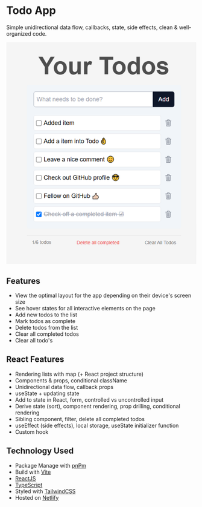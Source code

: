 # Todo App
Simple unidirectional data flow, callbacks, state, side effects, clean & well-organized code.

![Screenshot](https://github.com/fstg303/todo/blob/main/Your-Todos-11-01.png)

## Features
* View the optimal layout for the app depending on their device's screen size
* See hover states for all interactive elements on the page
* Add new todos to the list
* Mark todos as complete
* Delete todos from the list
* Clear all completed todos
* Clear all todo's

## React Features
* Rendering lists with map (+ React project structure)
* Components & props, conditional className
* Unidirectional data flow, callback props
* useState + updating state
* Add to state in React, form, controlled vs uncontrolled input
* Derive state (sort), component rendering, prop drilling, conditional rendering
* Sibling component, filter, delete all completed todos
* useEffect (side effects), local storage, useState initializer function
* Custom hook

## Technology Used

* Package Manage with [pnPm](https://pnpm.io/)
* Build with [Vite](https://vite.dev/)
* [ReactJS](https://react.dev/)
* [TypeScript](https://nextjs.org/)
* Styled with [TailwindCSS](tailwindcss)
* Hosted on [Netlify](http://netlify.com/)

